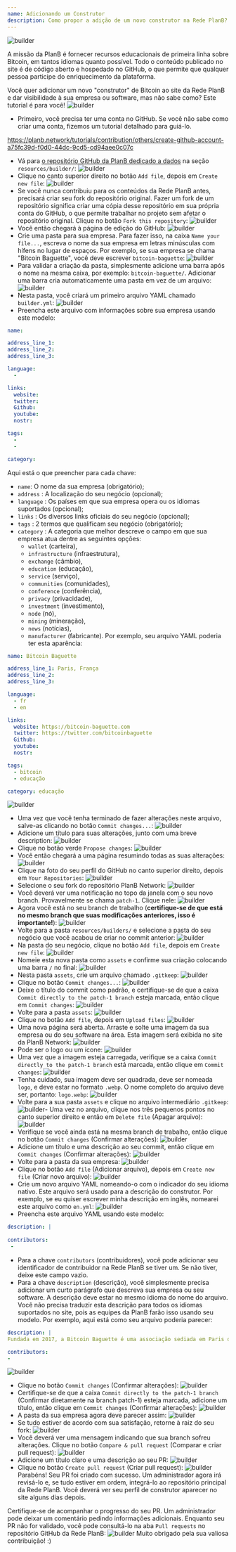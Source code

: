 ```yaml
---
name: Adicionando um Construtor
description: Como propor a adição de um novo construtor na Rede PlanB?
---
```

![builder](assets/cover.webp)

A missão da PlanB é fornecer recursos educacionais de primeira linha sobre Bitcoin, em tantos idiomas quanto possível. Todo o conteúdo publicado no site é de código aberto e hospedado no GitHub, o que permite que qualquer pessoa participe do enriquecimento da plataforma.

Você quer adicionar um novo "construtor" de Bitcoin ao site da Rede PlanB e dar visibilidade à sua empresa ou software, mas não sabe como? Este tutorial é para você!
![builder](assets/01.webp)
- Primeiro, você precisa ter uma conta no GitHub. Se você não sabe como criar uma conta, fizemos um tutorial detalhado para guiá-lo.

https://planb.network/tutorials/contribution/others/create-github-account-a75fc39d-f0d0-44dc-9cd5-cd94aee0c07c


- Vá para [o repositório GitHub da PlanB dedicado a dados](https://github.com/PlanB-Network/bitcoin-educational-content/tree/dev/resources/builders) na seção `resources/builder/`:
![builder](assets/02.webp)
- Clique no canto superior direito no botão `Add file`, depois em `Create new file`:
![builder](assets/03.webp)
- Se você nunca contribuiu para os conteúdos da Rede PlanB antes, precisará criar seu fork do repositório original. Fazer um fork de um repositório significa criar uma cópia desse repositório em sua própria conta do GitHub, o que permite trabalhar no projeto sem afetar o repositório original. Clique no botão `Fork this repository`:
![builder](assets/04.webp)
- Você então chegará à página de edição do GitHub:
![builder](assets/05.webp)
- Crie uma pasta para sua empresa. Para fazer isso, na caixa `Name your file...`, escreva o nome da sua empresa em letras minúsculas com hífens no lugar de espaços. Por exemplo, se sua empresa se chama "Bitcoin Baguette", você deve escrever `bitcoin-baguette`:
![builder](assets/06.webp)
- Para validar a criação da pasta, simplesmente adicione uma barra após o nome na mesma caixa, por exemplo: `bitcoin-baguette/`. Adicionar uma barra cria automaticamente uma pasta em vez de um arquivo:
![builder](assets/07.webp)
- Nesta pasta, você criará um primeiro arquivo YAML chamado `builder.yml`:
![builder](assets/08.webp)
- Preencha este arquivo com informações sobre sua empresa usando este modelo:

```yaml
name:

address_line_1:
address_line_2:
address_line_3: 

language:
  - 

links:
  website:
  twitter:
  Github:
  youtube:
  nostr:

tags:
  - 
  - 

category:
```

Aqui está o que preencher para cada chave:
- `name`: O nome da sua empresa (obrigatório);
- `address` : A localização do seu negócio (opcional);
- `language` : Os países em que sua empresa opera ou os idiomas suportados (opcional);
- `links` : Os diversos links oficiais do seu negócio (opcional);
- `tags` : 2 termos que qualificam seu negócio (obrigatório);
- `category` : A categoria que melhor descreve o campo em que sua empresa atua dentre as seguintes opções:
	- `wallet` (carteira),
	- `infrastructure` (infraestrutura),
	- `exchange` (câmbio),
	- `education` (educação),
	- `service` (serviço),
	- `communities` (comunidades),
	- `conference` (conferência),
	- `privacy` (privacidade),
	- `investment` (investimento),
	- `node` (nó),
	- `mining` (mineração),
	- `news` (notícias),
	- `manufacturer` (fabricante).
Por exemplo, seu arquivo YAML poderia ter esta aparência:
```yaml
name: Bitcoin Baguette

address_line_1: Paris, França
address_line_2:
address_line_3: 

language:
  - fr
  - en

links:
  website: https://bitcoin-baguette.com
  twitter: https://twitter.com/bitcoinbaguette
  Github:
  youtube:
  nostr:

tags:
  - bitcoin
  - educação

category: educação
```

![builder](assets/09.webp)
- Uma vez que você tenha terminado de fazer alterações neste arquivo, salve-as clicando no botão `Commit changes...`:
![builder](assets/10.webp)
- Adicione um título para suas alterações, junto com uma breve description:
![builder](assets/11.webp)
- Clique no botão verde `Propose changes`:
![builder](assets/12.webp)
- Você então chegará a uma página resumindo todas as suas alterações:
![builder](assets/13.webp)
- Clique na foto do seu perfil do GitHub no canto superior direito, depois em `Your Repositories`:
![builder](assets/14.webp)
- Selecione o seu fork do repositório PlanB Network:
![builder](assets/15.webp)
- Você deverá ver uma notificação no topo da janela com o seu novo branch. Provavelmente se chama `patch-1`. Clique nele:
![builder](assets/16.webp)
- Agora você está no seu branch de trabalho (**certifique-se de que está no mesmo branch que suas modificações anteriores, isso é importante!**):
![builder](assets/17.webp)
- Volte para a pasta `resources/builders/` e selecione a pasta do seu negócio que você acabou de criar no commit anterior:
![builder](assets/18.webp)
- Na pasta do seu negócio, clique no botão `Add file`, depois em `Create new file`:
![builder](assets/19.webp)
- Nomeie esta nova pasta como `assets` e confirme sua criação colocando uma barra `/` no final:
![builder](assets/20.webp)
- Nesta pasta `assets`, crie um arquivo chamado `.gitkeep`:
![builder](assets/21.webp)
- Clique no botão `Commit changes...`:
![builder](assets/22.webp)
- Deixe o título do commit como padrão, e certifique-se de que a caixa `Commit directly to the patch-1 branch` esteja marcada, então clique em `Commit changes`: ![builder](assets/23.webp)
- Volte para a pasta `assets`:
![builder](assets/24.webp)
- Clique no botão `Add file`, depois em `Upload files`:
![builder](assets/25.webp)
- Uma nova página será aberta. Arraste e solte uma imagem da sua empresa ou do seu software na área. Esta imagem será exibida no site da PlanB Network:
![builder](assets/26.webp)
- Pode ser o logo ou um ícone:
![builder](assets/27.webp)
- Uma vez que a imagem esteja carregada, verifique se a caixa `Commit directly to the patch-1 branch` está marcada, então clique em `Commit changes`:
![builder](assets/28.webp)
- Tenha cuidado, sua imagem deve ser quadrada, deve ser nomeada `logo`, e deve estar no formato `.webp`. O nome completo do arquivo deve ser, portanto: `logo.webp`:
![builder](assets/29.webp)
- Volte para a sua pasta `assets` e clique no arquivo intermediário `.gitkeep`:
![builder](assets/30.webp)- Uma vez no arquivo, clique nos três pequenos pontos no canto superior direito e então em `Delete file` (Apagar arquivo):
![builder](assets/31.webp)
- Verifique se você ainda está na mesma branch de trabalho, então clique no botão `Commit changes` (Confirmar alterações):
![builder](assets/32.webp)
- Adicione um título e uma descrição ao seu commit, então clique em `Commit changes` (Confirmar alterações):
![builder](assets/33.webp)
- Volte para a pasta da sua empresa:
![builder](assets/34.webp)
- Clique no botão `Add file` (Adicionar arquivo), depois em `Create new file` (Criar novo arquivo):
![builder](assets/35.webp)
- Crie um novo arquivo YAML nomeando-o com o indicador do seu idioma nativo. Este arquivo será usado para a descrição do construtor. Por exemplo, se eu quiser escrever minha descrição em inglês, nomearei este arquivo como `en.yml`:
![builder](assets/36.webp)
- Preencha este arquivo YAML usando este modelo:
```yaml
description: |
 
contributors:
 - 
```

- Para a chave `contributors` (contribuidores), você pode adicionar seu identificador de contribuidor na Rede PlanB se tiver um. Se não tiver, deixe este campo vazio.
- Para a chave `description` (descrição), você simplesmente precisa adicionar um curto parágrafo que descreva sua empresa ou seu software. A descrição deve estar no mesmo idioma do nome do arquivo. Você não precisa traduzir esta descrição para todos os idiomas suportados no site, pois as equipes da PlanB farão isso usando seu modelo. Por exemplo, aqui está como seu arquivo poderia parecer:
```yaml
description: |
Fundada em 2017, a Bitcoin Baguette é uma associação sediada em Paris dedicada a organizar meetups de Bitcoin e workshops técnicos. Reunimos entusiastas, especialistas e mentes curiosas para explorar e discutir as complexidades da tecnologia Bitcoin. Nossos eventos fornecem uma plataforma para compartilhamento de conhecimento, networking e fomento de um entendimento mais profundo sobre os mecanismos internos do Bitcoin. Junte-se a nós na Bitcoin Baguette para fazer parte da comunidade Bitcoin de Paris e manter-se atualizado com os últimos avanços no campo.

contributors:
- 
```
![builder](assets/37.webp)
- Clique no botão `Commit changes` (Confirmar alterações):
![builder](assets/38.webp)
- Certifique-se de que a caixa `Commit directly to the patch-1 branch` (Confirmar diretamente na branch patch-1) esteja marcada, adicione um título, então clique em `Commit changes` (Confirmar alterações):
![builder](assets/39.webp)
- A pasta da sua empresa agora deve parecer assim:
![builder](assets/40.webp)
- Se tudo estiver de acordo com sua satisfação, retorne à raiz do seu fork:
![builder](assets/41.webp)
- Você deverá ver uma mensagem indicando que sua branch sofreu alterações. Clique no botão `Compare & pull request` (Comparar e criar pull request):
![builder](assets/42.webp)
- Adicione um título claro e uma descrição ao seu PR:
![builder](assets/43.webp)
- Clique no botão `Create pull request` (Criar pull request):
![builder](assets/44.webp)
Parabéns! Seu PR foi criado com sucesso. Um administrador agora irá revisá-lo e, se tudo estiver em ordem, integrá-lo ao repositório principal da Rede PlanB. Você deverá ver seu perfil de construtor aparecer no site alguns dias depois.

Certifique-se de acompanhar o progresso do seu PR. Um administrador pode deixar um comentário pedindo informações adicionais. Enquanto seu PR não for validado, você pode consultá-lo na aba `Pull requests` no repositório GitHub da Rede PlanB:
![builder](assets/45.webp)
Muito obrigado pela sua valiosa contribuição! :)
